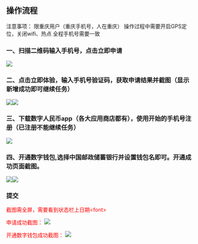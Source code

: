 ﻿## 操作流程
注意事项：
限重庆用户（重庆手机号，人在重庆）
操作过程中需要开启GPS定位，关闭wifi、热点
全程手机号需要一致

### 一、扫描二维码输入手机号，点击立即申请
![](https://raw.githubusercontent.com/zhanghah/myProject/master/2022/09/30/FPRz9jWmlVPJaXyq.png)
### 二、点击立即体验，输入手机号验证码，获取申请结果并截图（显示新增成功即可继续任务）
![](https://raw.githubusercontent.com/zhanghah/myProject/master/2022/09/30/6F5Y9XDF8rYUsO6s.png)![](https://raw.githubusercontent.com/zhanghah/myProject/master/2022/09/30/BbSLfGVZi3dr0cNL.png)
### 三、下载数字人民币app（各大应用商店都有），使用开始的手机号注册（已注册不能继续任务）
![](https://raw.githubusercontent.com/zhanghah/myProject/master/2022/09/30/xKwtfVDI56ivveWF.png)
### 四、开通数字钱包,选择中国邮政储蓄银行并设置钱包名即可。开通成功页面截图。
![](https://raw.githubusercontent.com/zhanghah/myProject/master/2022/09/30/6rFrOi5MfZFIy9U1.png)![](https://raw.githubusercontent.com/zhanghah/myProject/master/2022/09/30/e6HHdeRCoGjAlU5F.png)

### 提交
<font color="red">截图需全屏，需要看到状态栏上日期<font\>

申请成功截图：
![](https://raw.githubusercontent.com/zhanghah/myProject/master/2022/09/30/1Db4pAi0AgixLqtD.png)

开通数字钱包成功截图：
![](https://raw.githubusercontent.com/zhanghah/myProject/master/2022/09/30/Zcjx6vLQ60bmkD3A.png)
